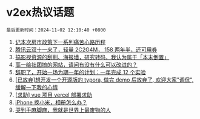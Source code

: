 # v2ex热议话题

`最后更新时间：2024-11-02 12:10:40 +0800`

1. [记本次房市政策下一系列痛苦心路历程](https://www.v2ex.com/t/1085740)
1. [腾讯云双十一来了，轻量 2C2G4M， 158 两年半，还可用券](https://www.v2ex.com/t/1085704)
1. [搞影视资源的刮削、海报墙，研究转码，我认为属于「本末倒置」](https://www.v2ex.com/t/1085785)
1. [高一给社团搞的网站，请问有没有什么可以改进的？](https://www.v2ex.com/t/1085859)
1. [辞职了，开始一场为期一年的计划：一年完成 12 个实验](https://www.v2ex.com/t/1085774)
1. [[已放弃]想开发一个开源版的 typora, 做完 demo 后放弃了, 欢迎大家"调侃", 缓解一下我的心情](https://www.v2ex.com/t/1085851)
1. [[求助] vue 项目 vercel 部署求助](https://www.v2ex.com/t/1085714)
1. [iPhone 换小米，相册怎么办？](https://www.v2ex.com/t/1085746)
1. [哭到手麻脚麻，我就是世界上最废物的人](https://www.v2ex.com/t/1085913)

